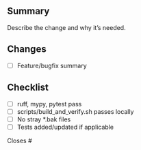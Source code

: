 ## Summary
Describe the change and why it’s needed.

## Changes
- [ ] Feature/bugfix summary

## Checklist
- [ ] ruff, mypy, pytest pass
- [ ] scripts/build_and_verify.sh passes locally
- [ ] No stray *.bak files
- [ ] Tests added/updated if applicable

Closes #